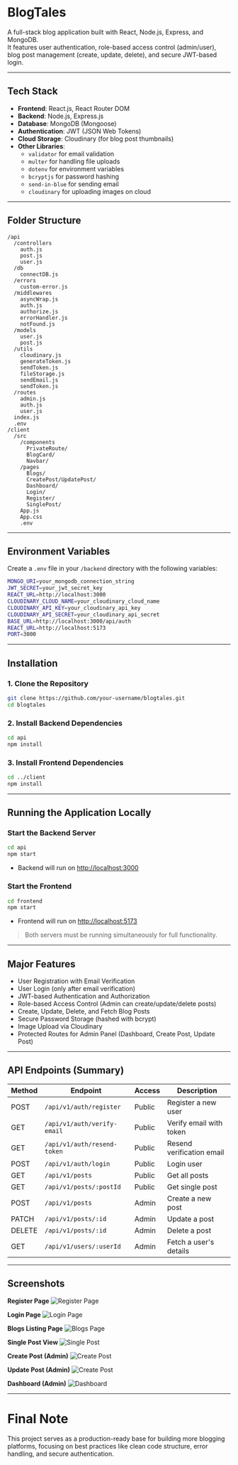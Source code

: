 # BlogTales

A full-stack blog application built with React, Node.js, Express, and MongoDB.  
It features user authentication, role-based access control (admin/user), blog post management (create, update, delete), and secure JWT-based login.

---

## Tech Stack

- **Frontend**: React.js, React Router DOM
- **Backend**: Node.js, Express.js
- **Database**: MongoDB (Mongoose)
- **Authentication**: JWT (JSON Web Tokens)
- **Cloud Storage**: Cloudinary (for blog post thumbnails)
- **Other Libraries**:  
  - `validator` for email validation  
  - `multer` for handling file uploads  
  - `dotenv` for environment variables  
  - `bcryptjs` for password hashing
  - `send-in-blue` for sending email
  - `cloudinary` for uploading images on cloud
---

## Folder Structure

```
/api
  /controllers
    auth.js
    post.js
    user.js
  /db
    connectDB.js
  /errors
    custom-error.js  
  /middlewares
    asyncWrap.js
    auth.js
    authorize.js
    errorHandler.js
    notFound.js
  /models
    user.js
    post.js
  /utils
    cloudinary.js
    generateToken.js
    sendToken.js
    fileStorage.js
    sendEmail.js
    sendToken.js
  /routes
    admin.js
    auth.js
    user.js
  index.js
  .env
/client
  /src
    /components
      PrivateRoute/
      BlogCard/
      Navbar/
    /pages
      Blogs/
      CreatePost/UpdatePost/
      Dashboard/
      Login/
      Register/
      SinglePost/
    App.js
    App.css
    .env
```

---

## Environment Variables

Create a `.env` file in your `/backend` directory with the following variables:

```bash
MONGO_URI=your_mongodb_connection_string
JWT_SECRET=your_jwt_secret_key
REACT_URL=http://localhost:3000
CLOUDINARY_CLOUD_NAME=your_cloudinary_cloud_name
CLOUDINARY_API_KEY=your_cloudinary_api_key
CLOUDINARY_API_SECRET=your_cloudinary_api_secret
BASE_URL=http://localhost:3000/api/auth
REACT_URL=http://localhost:5173
PORT=3000
```

---

## Installation

### 1. Clone the Repository

```bash
git clone https://github.com/your-username/blogtales.git
cd blogtales
```

### 2. Install Backend Dependencies

```bash
cd api
npm install
```

### 3. Install Frontend Dependencies

```bash
cd ../client
npm install
```

---

## Running the Application Locally

### Start the Backend Server
```bash
cd api
npm start
```
- Backend will run on [http://localhost:3000](http://localhost:3000)

### Start the Frontend
```bash
cd frontend
npm start
```
- Frontend will run on [http://localhost:5173](http://localhost:5173)

> Both servers must be running simultaneously for full functionality.

---

## Major Features

- User Registration with Email Verification
- User Login (only after email verification)
- JWT-based Authentication and Authorization
- Role-based Access Control (Admin can create/update/delete posts)
- Create, Update, Delete, and Fetch Blog Posts
- Secure Password Storage (hashed with bcrypt)
- Image Upload via Cloudinary
- Protected Routes for Admin Panel (Dashboard, Create Post, Update Post)

---

## API Endpoints (Summary)

| Method | Endpoint                     | Access    | Description                   |
|--------|-------------------------------|-----------|-------------------------------|
| POST   | `/api/v1/auth/register`        | Public    | Register a new user           |
| GET    | `/api/v1/auth/verify-email`    | Public    | Verify email with token       |
| GET    | `/api/v1/auth/resend-token`    | Public    | Resend verification email     |
| POST   | `/api/v1/auth/login`           | Public    | Login user                    |
| GET    | `/api/v1/posts`                | Public    | Get all posts                 |
| GET    | `/api/v1/posts/:postId`         | Public    | Get single post               |
| POST   | `/api/v1/posts`                | Admin     | Create a new post             |
| PATCH  | `/api/v1/posts/:id`             | Admin     | Update a post                 |
| DELETE | `/api/v1/posts/:id`             | Admin     | Delete a post                 |
| GET    | `/api/v1/users/:userId`         | Admin     | Fetch a user's details        |

---

## Screenshots

**Register Page**
![Register Page](./screenshots/register.png) 

**Login Page** 
![Login Page](./screenshots/login.png) 

**Blogs Listing Page** 
![Blogs Page](./screenshots/blogs.png) 

**Single Post View** 
![Single Post](./screenshots/single-post.png)

**Create Post (Admin)** 
![Create Post](./screenshots/create-post.png) 

**Update Post (Admin)** 
![Create Post](./screenshots/create-post.png) 

**Dashboard (Admin)** 
![Dashboard](./screenshots/dashboard.png) 

---

# Final Note

This project serves as a production-ready base for building more blogging platforms, focusing on best practices like clean code structure, error handling, and secure authentication.
